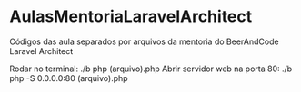 # AulasMentoriaLaravelArchitect

Códigos das aula separados por arquivos da mentoria do BeerAndCode Laravel Architect

Rodar no terminal: ./b php (arquivo).php
Abrir servidor web na porta 80: ./b php -S 0.0.0.0:80 (arquivo).php
